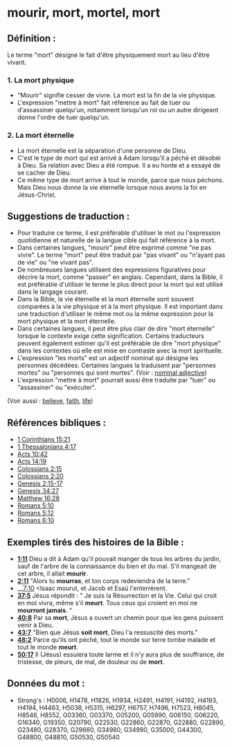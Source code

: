 # mourir, mort, mortel, mort

## Définition :

Le terme "mort" désigne le fait d'être physiquement mort au lieu d'être vivant.

### 1. La mort physique

* "Mourir" signifie cesser de vivre. La mort est la fin de la vie physique.
* L'expression "mettre à mort" fait référence au fait de tuer ou d'assassiner quelqu'un, notamment lorsqu'un roi ou un autre dirigeant donne l'ordre de tuer quelqu'un.

### 2. La mort éternelle

* La mort éternelle est la séparation d'une personne de Dieu.
* C'est le type de mort qui est arrivé à Adam lorsqu'il a péché et désobéi à Dieu. Sa relation avec Dieu a été rompue. Il a eu honte et a essayé de se cacher de Dieu.
* Ce même type de mort arrive à tout le monde, parce que nous péchons. Mais Dieu nous donne la vie éternelle lorsque nous avons la foi en Jésus-Christ.

## Suggestions de traduction :

* Pour traduire ce terme, il est préférable d'utiliser le mot ou l'expression quotidienne et naturelle de la langue cible qui fait référence à la mort.
* Dans certaines langues, "mourir" peut être exprimé comme "ne pas vivre". Le terme "mort" peut être traduit par "pas vivant" ou "n'ayant pas de vie" ou "ne vivant pas".
* De nombreuses langues utilisent des expressions figuratives pour décrire la mort, comme "passer" en anglais. Cependant, dans la Bible, il est préférable d'utiliser le terme le plus direct pour la mort qui est utilisé dans le langage courant.
* Dans la Bible, la vie éternelle et la mort éternelle sont souvent comparées à la vie physique et à la mort physique. Il est important dans une traduction d'utiliser le même mot ou la même expression pour la mort physique et la mort éternelle.
* Dans certaines langues, il peut être plus clair de dire "mort éternelle" lorsque le contexte exige cette signification. Certains traducteurs peuvent également estimer qu'il est préférable de dire "mort physique" dans les contextes où elle est mise en contraste avec la mort spirituelle.
* L'expression "les morts" est un adjectif nominal qui désigne les personnes décédées. Certaines langues la traduisent par "personnes mortes" ou "personnes qui sont mortes". (Voir : [nominal adjective](rc://en/ta/man/translate/figs-nominaladj))
* L'expression "mettre à mort" pourrait aussi être traduite par "tuer" ou "assassiner" ou "exécuter".

(Voir aussi : [believe](../kt/believe.md), [faith](../kt/faith.md), [life](../kt/life.md))

## Références bibliques :

* [1 Corinthians 15:21](rc://en/tn/help/1co/15/21)
* [1 Thessalonians 4:17](rc://en/tn/help/1th/04/17)
* [Acts 10:42](rc://en/tn/help/act/10/42)
* [Acts 14:19](rc://en/tn/help/act/14/19)
* [Colossians 2:15](rc://en/tn/help/col/02/15)
* [Colossians 2:20](rc://en/tn/help/col/02/20)
* [Genesis 2:15-17](rc://en/tn/help/gen/02/15)
* [Genesis 34:27](rc://en/tn/help/gen/34/27)
* [Matthew 16:28](rc://en/tn/help/mat/16/28)
* [Romans 5:10](rc://en/tn/help/rom/05/10)
* [Romans 5:12](rc://en/tn/help/rom/05/12)
* [Romans 6:10](rc://en/tn/help/rom/06/10)

## Exemples tirés des histoires de la Bible :

* __[1:11](rc://en/tn/help/obs/01/11)__ Dieu a dit à Adam qu'il pouvait manger de tous les arbres du jardin, sauf de l'arbre de la connaissance du bien et du mal. S'il mangeait de cet arbre, il allait __mourir__.
* __[2:11](rc://en/tn/help/obs/02/11)__ "Alors tu __mourras__, et ton corps redeviendra de la terre."
* __[7:10](rc://en/tn/help/obs/07/10) <Isaac mourut, et Jacob et Esaü l'enterrèrent.
* __[37:5](rc://en/tn/help/obs/37/05)__ Jésus répondit : " Je suis la Résurrection et la Vie. Celui qui croit en moi vivra, même s'il __meurt__. Tous ceux qui croient en moi ne __mourront jamais__. "
* __[40:8](rc://en/tn/help/obs/40/08)__ Par sa __mort__, Jésus a ouvert un chemin pour que les gens puissent venir à Dieu.
* __[43:7](rc://en/tn/help/obs/43/07)__ "Bien que Jésus __soit mort__, Dieu l'a ressuscité des morts."
* __[48:2](rc://en/tn/help/obs/48/02)__ Parce qu'ils ont péché, tout le monde sur terre tombe malade et tout le monde __meurt__.
* __[50:17](rc://en/tn/help/obs/50/17)__ Il (Jésus) essuiera toute larme et il n'y aura plus de souffrance, de tristesse, de pleurs, de mal, de douleur ou de __mort__.

## Données du mot :

* Strong's : H0006, H1478, H1826, H1934, H2491, H4191, H4192, H4193, H4194, H4463, H5038, H5315, H6297, H6757, H7496, H7523, H8045, H8546, H8552, G03360, G03370, G05200, G05990, G06150, G06220, G16340, G19350, G20790, G22530, G22860, G22870, G22880, G22890, G23480, G28370, G29660, G34980, G34990, G35000, G44300, G48800, G48810, G50530, G50540
